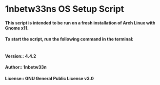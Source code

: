 # 1nbetw33ns OS Setup Script
#### This script is intended to be run on a fresh installation of Arch Linux with Gnome x11.
#### To start the script, run the following command in the terminal:
```sh

```
#### Version::  4.4.2
#### Author::   1nbetw33n
#### License::  GNU General Public License v3.0